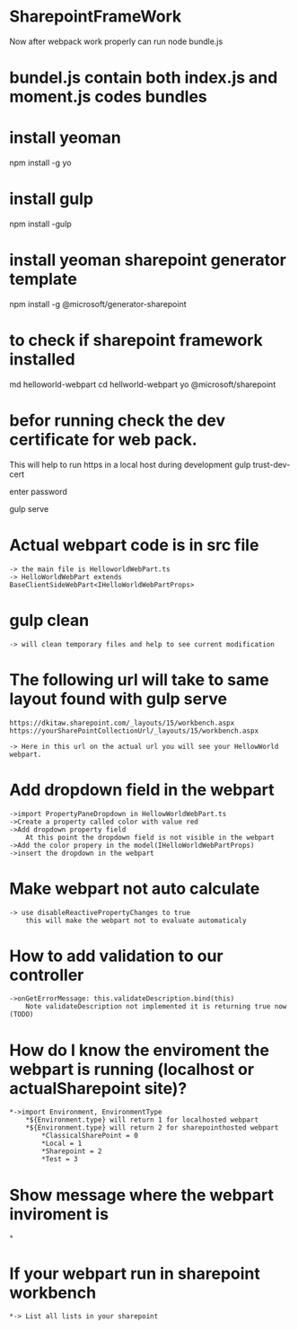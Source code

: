 # SharepointFrameWork
Now after webpack work properly can run 
node bundle.js

# bundel.js contain both index.js and moment.js codes bundles



# install yeoman
npm install -g yo

# install gulp
npm install -gulp


# install yeoman sharepoint generator template
npm install -g @microsoft/generator-sharepoint

# to check if sharepoint framework installed 
md helloworld-webpart
cd hellworld-webpart
yo @microsoft/sharepoint

# befor running check the dev certificate for web pack.
This will help to run https in a local host during development
gulp trust-dev-cert

enter password

gulp serve

# Actual webpart code is in src file
    -> the main file is HelloworldWebPart.ts
    -> HelloWorldWebPart extends BaseClientSideWebPart<IHelloWorldWebPartProps>

# gulp clean 
    -> will clean temporary files and help to see current modification

# The following url will take to same layout found with gulp serve
    https://dkitaw.sharepoint.com/_layouts/15/workbench.aspx
    https://yourSharePointCollectionUrl/_layouts/15/workbench.aspx

    -> Here in this url on the actual url you will see your HellowWorld webpart.

# Add dropdown field in the webpart
    ->import PropertyPaneDropdown in HellowWorldWebPart.ts
    ->Create a property called color with value red
    ->Add dropdown property field
        At this point the dropdown field is not visible in the webpart
    ->Add the color propery in the model(IHelloWorldWebPartProps)
    ->insert the dropdown in the webpart

# Make webpart not auto calculate
    -> use disableReactivePropertyChanges to true
        this will make the webpart not to evaluate automaticaly

# How to add validation to our controller
    ->onGetErrorMessage: this.validateDescription.bind(this)
        Note validateDescription not implemented it is returning true now (TODO)

# How do I know the enviroment the webpart is running (localhost or actualSharepoint site)?
    *->import Environment, EnvironmentType
        *${Environment.type} will return 1 for localhosted webpart
        *${Environment.type} will return 2 for sharepointhosted webpart
            *ClassicalSharePoint = 0
            *Local = 1
            *Sharepoint = 2
            *Test = 3

# Show message where the webpart inviroment is
    *
# If your webpart run in sharepoint workbench
    *-> List all lists in your sharepoint


